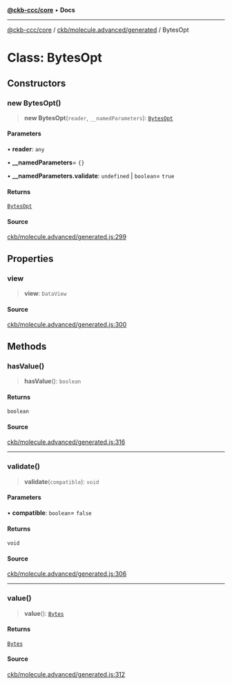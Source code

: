 [**@ckb-ccc/core**](README.md) • **Docs**

***

[@ckb-ccc/core](README.md) / [ckb/molecule.advanced/generated](ckb.molecule.advanced.generated.md) / BytesOpt

# Class: BytesOpt

## Constructors

### new BytesOpt()

> **new BytesOpt**(`reader`, `__namedParameters`): [`BytesOpt`](ckb.molecule.advanced.generated.Class.BytesOpt.md)

#### Parameters

• **reader**: `any`

• **\_\_namedParameters**= `{}`

• **\_\_namedParameters.validate**: `undefined` \| `boolean`= `true`

#### Returns

[`BytesOpt`](ckb.molecule.advanced.generated.Class.BytesOpt.md)

#### Source

[ckb/molecule.advanced/generated.js:299](https://github.com/SpectreMercury/ccc/blob/1b34760fdeb60ebebc0a7e641c12ef11dff1e7d0/packages/core/src/ckb/molecule.advanced/generated.js#L299)

## Properties

### view

> **view**: `DataView`

#### Source

[ckb/molecule.advanced/generated.js:300](https://github.com/SpectreMercury/ccc/blob/1b34760fdeb60ebebc0a7e641c12ef11dff1e7d0/packages/core/src/ckb/molecule.advanced/generated.js#L300)

## Methods

### hasValue()

> **hasValue**(): `boolean`

#### Returns

`boolean`

#### Source

[ckb/molecule.advanced/generated.js:316](https://github.com/SpectreMercury/ccc/blob/1b34760fdeb60ebebc0a7e641c12ef11dff1e7d0/packages/core/src/ckb/molecule.advanced/generated.js#L316)

***

### validate()

> **validate**(`compatible`): `void`

#### Parameters

• **compatible**: `boolean`= `false`

#### Returns

`void`

#### Source

[ckb/molecule.advanced/generated.js:306](https://github.com/SpectreMercury/ccc/blob/1b34760fdeb60ebebc0a7e641c12ef11dff1e7d0/packages/core/src/ckb/molecule.advanced/generated.js#L306)

***

### value()

> **value**(): [`Bytes`](ckb.molecule.advanced.generated.Class.Bytes.md)

#### Returns

[`Bytes`](ckb.molecule.advanced.generated.Class.Bytes.md)

#### Source

[ckb/molecule.advanced/generated.js:312](https://github.com/SpectreMercury/ccc/blob/1b34760fdeb60ebebc0a7e641c12ef11dff1e7d0/packages/core/src/ckb/molecule.advanced/generated.js#L312)
